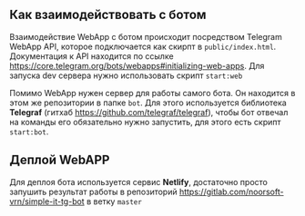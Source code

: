 ## Как взаимодействовать с ботом
Взаимодействие WebApp с ботом происходит посредством Telegram WebApp API, которое подключается как скирпт в
`public/index.html`. Документация к API находится по ссылке https://core.telegram.org/bots/webapps#initializing-web-apps.
Для запуска dev сервера нужно использовать скрипт `start:web` 

Помимо WebApp нужен сервер для работы самого бота. Он находится в этом же репозитории в папке `bot`.
Для этого используется библиотека <b>Telegraf</b> (гитхаб https://github.com/telegraf/telegraf), чтобы бот
отвечал на команды его обязательно нужно запустить, для этого есть скрипт `start:bot`.

## Деплой WebAPP
Для деплоя бота используется сервис <b>Netlify</b>, достаточно просто запушить результат работы в репозиторий
https://gitlab.com/noorsoft-vrn/simple-it-tg-bot в ветку `master`
